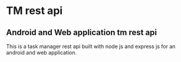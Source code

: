 # TM rest api

## Android and Web application tm rest api

This is a task manager rest api built with node js and express js for an android and web application. 
